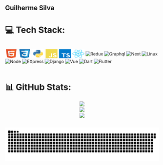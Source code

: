 ## Guilherme Silva

# 💻 Tech Stack:

<div style="display: inline_block"><br>
<img align="center" alt="HTML" height="30" width="40" src="https://raw.githubusercontent.com/devicons/devicon/master/icons/html5/html5-original.svg">
<img align="center" alt="CSS" height="30" width="40" src="https://raw.githubusercontent.com/devicons/devicon/master/icons/css3/css3-original.svg">   
<img align="center" alt="Python" height="30" width="40" src="https://raw.githubusercontent.com/devicons/devicon/master/icons/python/python-original.svg"> 
<img align="center" alt="JS" height="30" width="40" src="https://raw.githubusercontent.com/devicons/devicon/master/icons/javascript/javascript-plain.svg">
<img align="center" alt="TS" height="30" width="40" src="https://raw.githubusercontent.com/devicons/devicon/master/icons/typescript/typescript-plain.svg">
<img align="center" alt="React" height="30" width="40" src="https://raw.githubusercontent.com/devicons/devicon/master/icons/react/react-original.svg">
<img align="center" alt="Redux" height="30" width="40" src="https://cdn.jsdelivr.net/gh/devicons/devicon/icons/redux/redux-original.svg">
<img align="center" alt="Graphql" height="30" width="40" src="https://cdn.jsdelivr.net/gh/devicons/devicon/icons/graphql/graphql-plain-wordmark.svg" >
<img align="center" alt="Next" height="30" width="40" src="https://cdn.jsdelivr.net/gh/devicons/devicon/icons/nextjs/nextjs-line.svg">
<img align="center" alt="Linux" height="30" width="40" src="https://cdn.jsdelivr.net/gh/devicons/devicon/icons/linux/linux-original.svg" >
<img align="center" alt="Node" height="30" width="40" src="https://cdn.jsdelivr.net/gh/devicons/devicon/icons/nodejs/nodejs-original.svg">
<img align="center" alt="EXpress" height="30" width="40" src="https://cdn.jsdelivr.net/gh/devicons/devicon/icons/express/express-original.svg">
<img align="center" alt="Django" height="30" width="40" src="https://cdn.jsdelivr.net/gh/devicons/devicon/icons/django/django-plain.svg">
<img align="center" alt="Vue" height="30" width="40" src="https://cdn.jsdelivr.net/gh/devicons/devicon/icons/vuejs/vuejs-original-wordmark.svg">
<img align="center" alt="Dart" height="30" width="40" src="https://cdn.jsdelivr.net/gh/devicons/devicon/icons/dart/dart-original.svg">
<img align="center" alt="Flutter" height="30" width="40" src="https://cdn.jsdelivr.net/gh/devicons/devicon/icons/flutter/flutter-original.svg">

</div>
</Br>

# 📊 GitHub Stats:

<div align="center">
  <a href="https://github.com/Guilherme-so">

![](https://github-readme-stats.vercel.app/api?username=Guilherme013S&theme=synthwave&hide_border=false&include_all_commits=false&count_private=false)
    <br/>
![](https://github-readme-streak-stats.herokuapp.com/?user=Guilherme013S&theme=synthwave&hide_border=false)
    <br/>
![](https://github-readme-stats.vercel.app/api/top-langs/?username=Guilherme013S&theme=synthwave&hide_border=false&include_all_commits=false&count_private=false&layout=compact)

</div>
  
  ##
  
  ![Snake animation](https://github.com/Guilherme013S/Guilherme013S/blob/output/github-contribution-grid-snake.svg)
